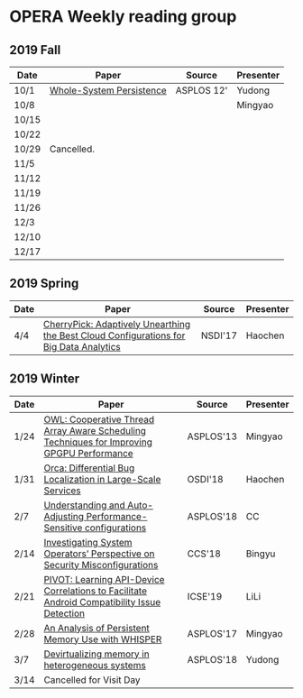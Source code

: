 # OPERA Weekly reading group



## 2019 Fall

| Date        |   Paper   |   Source       |  Presenter |
| ------------- |-------------| -----| -----| 
| 10/1  | [Whole-System Persistence](https://www.microsoft.com/en-us/research/wp-content/uploads/2016/02/paper-updated.pdf) | ASPLOS 12' | Yudong |
| 10/8  |  |  | Mingyao |
| 10/15  |  |  |  |
| 10/22  |  |  |  |
| 10/29  | Cancelled. |  |  |
| 11/5  |  |  |  |
| 11/12  |  |  |  |
| 11/19  |  |  |  |
| 11/26  |  |  |  |
| 12/3  |  |  |  |
| 12/10  |  |  |  |
| 12/17  |  |  |  |


## 2019 Spring

| Date        |   Paper   |   Source       |  Presenter |
| ------------- |-------------| -----| -----| 
| 4/4  | [CherryPick: Adaptively Unearthing the Best Cloud Configurations for Big Data Analytics](https://www.usenix.org/system/files/conference/nsdi17/nsdi17-alipourfard.pdf) | NSDI'17 | Haochen |


## 2019 Winter

| Date        |   Paper   |   Source       |  Presenter |
| ------------- |-------------| -----| -----| 
| 1/24 | [OWL: Cooperative Thread Array Aware Scheduling Techniques for Improving GPGPU Performance](https://users.ece.cmu.edu/~omutlu/pub/owl_asplos13.pdf) | ASPLOS'13 | Mingyao | 
| 1/31 | [Orca: Differential Bug Localization in Large-Scale Services](https://www.usenix.org/system/files/osdi18-bhagwan.pdf) |  OSDI'18  | Haochen|
| 2/7  | [Understanding and Auto-Adjusting Performance-Sensitive configurations](https://arxiv.org/pdf/1710.07628.pdf) | ASPLOS'18 | CC |
| 2/14 | [Investigating System Operators’ Perspective on Security Misconfigurations](https://kevin.borgolte.me/files/pdf/ccs2018-security-misconfigurations.pdf) | CCS'18 | Bingyu |
| 2/21 | [PIVOT: Learning API-Device Correlations to Facilitate Android Compatibility Issue Detection]() | ICSE'19 | LiLi |
| 2/28 | [An Analysis of Persistent Memory Use with WHISPER](http://research.cs.wisc.edu/multifacet/papers/asplos17_whisper.pdf) | ASPLOS'17 | Mingyao |
| 3/7  | [Devirtualizing memory in heterogeneous systems](http://pages.cs.wisc.edu/~swapnilh/resources/asplos18_dvm_final.pdf) | ASPLOS'18 | Yudong |
| 3/14 | Cancelled for Visit Day |  |  |
